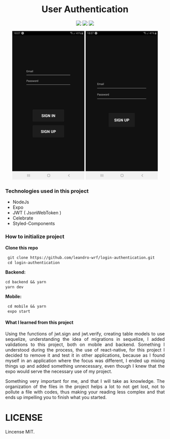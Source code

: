<h1 align="center">User Authentication</h1>
<p align="center">
<img src="https://img.shields.io/github/stars/leandro-wrf/login-authentication?color=000&style=for-the-badge"/>
<img src="https://img.shields.io/github/forks/leandro-wrf/login-authentication?color=000&style=for-the-badge" />
<img src="https://img.shields.io/cocoapods/l/git?label=LICENSE&logo=MIT&style=for-the-badge"/>
</p>
<p align="center">
  <img src="images/image1.jpg" alt="signIn" width="228px" height="470px"/>
  <img src="images/image2.jpg" alt="signUp" width="228px" height="470px">
</p>
<h3>Technologies used in this project</h3>
<ul>
<li>NodeJs</li>
<li>Expo</li>
<li>JWT ( JsonWebToken ) </li>
<li>Celebrate</li>
<li>Styled-Components</li>
</ul>

<h3>How to initialize project</h3>
<b>Clone this repo</b>
   

     git clone https://github.com/leandro-wrf/login-authentication.git
     cd login-authentication

<b>Backend:</b>

    cd backend && yarn
    yarn dev

<b>Mobile:</b>

     cd mobile && yarn
     expo start

<h4>What I learned from this project</h4>
<p align="justify">
Using the functions of jwt.sign and jwt.verify, creating table models to use sequelize, understanding the idea of migrations in sequelize, I added validations to this project, both on mobile and backend.
Something I understood during the process, the use of react-native, for this project I decided to remove it and test it in other applications, because as I found myself in an application where the focus was different, I ended up mixing things up and added something unnecessary, even though I knew that the expo would serve the necessary use of my project.
</p>
<p align="justify">
Something very important for me, and that I will take as knowledge.
The organization of the files in the project helps a lot to not get lost, not to pollute a file with codes, thus making your reading less complex and that ends up impelling you to finish what you started.
</p>

<h1>LICENSE</h1>
Lincense MIT.
